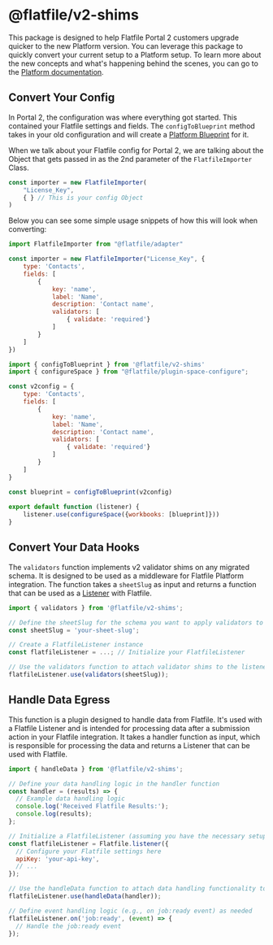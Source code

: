 # @flatfile/v2-shims

This package is designed to help Flatfile Portal 2 customers upgrade quicker to the new Platform version. You can leverage this package to quickly convert your current setup to a Platform setup. To learn more about the new concepts and what's happening behind the scenes, you can go to the [Platform documentation](https://flatfile.com/docs/upgrade/v2_upgrade).

## Convert Your Config

In Portal 2, the configuration was where everything got started. This contained your Flatfile settings and fields. The `configToBlueprint` method takes in your old configuration and will create a [Platform Blueprint](https://flatfile.com/docs/blueprint/overview) for it.

When we talk about your Flatfile config for Portal 2, we are talking about the Object that gets passed in as the 2nd parameter of the `FlatfileImporter` Class.
```js Portal 2 Config
const importer = new FlatfileImporter(
    "License_Key", 
    { } // This is your config Object
)
```

Below you can see some simple usage snippets of how this will look when converting:

```js The Portal 2 Config
import FlatfileImporter from "@flatfile/adapter"

const importer = new FlatfileImporter("License_Key", {
    type: 'Contacts',
    fields: [
        {
            key: 'name',
            label: 'Name',
            description: 'Contact name',
            validators: [
                { validate: 'required'}
            ]
        }
    ]
})
```

```js Platform - configToBlueprint
import { configToBlueprint } from '@flatfile/v2-shims'
import { configureSpace } from "@flatfile/plugin-space-configure";

const v2config = {
    type: 'Contacts',
    fields: [
        {
            key: 'name',
            label: 'Name',
            description: 'Contact name',
            validators: [
                { validate: 'required'}
            ]
        }
    ]
}

const blueprint = configToBlueprint(v2config)
    
export default function (listener) {
    listener.use(configureSpace({workbooks: [blueprint]}))
}
```

## Convert Your Data Hooks

The `validators` function implements v2 validator shims on any migrated schema. It is designed to be used as a middleware for Flatfile Platform integration. The function takes a `sheetSlug` as input and returns a function that can be used as a [Listener](https://flatfile.com/docs/quickstart/meet-the-listener) with Flatfile.

```js Usage
import { validators } from '@flatfile/v2-shims';

// Define the sheetSlug for the schema you want to apply validators to
const sheetSlug = 'your-sheet-slug';

// Create a FlatfileListener instance
const flatfileListener = ...; // Initialize your FlatfileListener

// Use the validators function to attach validator shims to the listener
flatfileListener.use(validators(sheetSlug));

```

## Handle Data Egress

This function is a plugin designed to handle data from Flatfile. It's used with a Flatfile Listener and is intended for processing data after a submission action in your Flatfile integration. It takes a handler function as input, which is responsible for processing the data and returns a Listener that can be used with Flatfile.

```js Example
import { handleData } from '@flatfile/v2-shims';

// Define your data handling logic in the handler function
const handler = (results) => {
  // Example data handling logic
  console.log('Received Flatfile Results:');
  console.log(results);
};

// Initialize a FlatfileListener (assuming you have the necessary setup)
const flatfileListener = Flatfile.listener({
  // Configure your Flatfile settings here
  apiKey: 'your-api-key',
  // ...
});

// Use the handleData function to attach data handling functionality to the listener
flatfileListener.use(handleData(handler));

// Define event handling logic (e.g., on job:ready event) as needed
flatfileListener.on('job:ready', (event) => {
  // Handle the job:ready event
});
```
